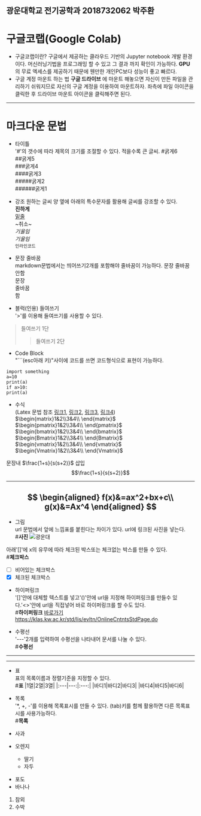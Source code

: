 광운대학교 전기공학과 2018732062 박주환
---
# 구글코랩(Google Colab)
* 구글코랩이란?
  구글에서 제공하는 클라우드 기반의 Jupyter notebook 개발 환경이다. 머신러닝기법을 프로그래밍 할 수 있고 그 결과 까지 확인이 가능하다. **GPU**의 무료 엑세스를 제공하기 때문에 웬만한 개인PC보다 성능이 좋고 빠르다.  
* 구글 계정 마운트 하는 법
  __구글 드라이브__ 에 마운트 해놓으면 자신이 만든 파일을 관리하기 쉬워지므로 자신의 구글 계정을 이용하여 마운트하자. 좌측에 파일 아이콘을 클릭한 후 드라이브 마운트 아이콘을 클릭해주면 된다.

---
# 마크다운 문법
* 타이틀  
'#'의 갯수에 따라 제목의 크기를 조절할 수 있다. 적을수록 큰 글씨.
#굵게6  
##굵게5  
###굵게4  
####굵게3  
#####굵게2  
######굵게1

* 강조
원하는 글씨 양 옆에 아래의 특수문자를 활용해 글씨를 강조할 수 있다.  
__진하게__  
<u>밑줄</u>  
~취소~  
*기울임*  
_기울임_  
`인라인코드`  

* 문장 줄바꿈  
markdown문법에서는 띄어쓰기2개를 포함해야 줄바꿈이 가능하다.
문장
줄바꿈
안함  
문장  
줄바꿈  
함  

* 블럭(인용) 들여쓰기  
'>'를 이용해 들여쓰기를 사용할 수 있다.  
>들여쓰기 1단  
>>들여쓰기 2단  

* Code Block  
"```(esc아래 키)"사이에 코드를 쓰면 코드형식으로 표현이 가능하다.  
```
import something
a=10
print(a)
if a>10:
print(a)
```

* 수식  
(Latex 문법 참조 [링크1](https://ko.wikipedia.org/wiki/%EC%9C%84%ED%82%A4%EB%B0%B1%EA%B3%BC:TeX_%EB%AC%B8%EB%B2%95), [링크2](https://velog.io/@d2h10s/LaTex-Markdown-%EC%88%98%EC%8B%9D-%EC%9E%91%EC%84%B1%EB%B2%95), [링크3](https://itpro.tistory.com/115), [링크4](https://huni0318.github.io/blog/blog-etc/2020-12-21-markdown-tutorial2/))  
$\begin{matrix}1&2\\3&4\\ \end{matrix}$  
$\begin{pmatrix}1&2\\3&4\\ \end{pmatrix}$  
$\begin{bmatrix}1&2\\3&4\\ \end{bmatrix}$  
$\begin{Bmatrix}1&2\\3&4\\ \end{Bmatrix}$  
$\begin{vmatrix}1&2\\3&4\\ \end{vmatrix}$  
$\begin{Vmatrix}1&2\\3&4\\ \end{Vmatrix}$  

문장내 $\frac{1+s}{s(s+2)}$ 삽입  
$$\frac{1+s}{s(s+2)}$$  

---
$$
\begin{aligned}
f(x)&=ax^2+bx+c\\
g(x)&=Ax^4
\end{aligned}
$$
---

* 그림  
url 문법에서 앞에 느낌표를 붙힌다는 차이가 있다. url에 링크된 사진을 넣는다.  
#**사진**
![광운대](https://d1qzykz9iz00c7.cloudfront.net/static/logo_new/logo_c050.png)

아래'[]'에 x의 유무에 따라 체크된 박스또는 체크없는 박스를 만들 수 있다.  
#**체크박스**
* [ ] 비어있는 체크박스  
* [x] 체크된 체크박스  

* 하이퍼링크  
'[]'안에 대체할 텍스트를 넣고'()'안에 url을 지정해 하이퍼링크를 만들수 있다.'<>'안에 url을 직접넣어 바로 하이퍼링크를 할 수도 있다.  
#**하이퍼링크**
[바로가기](https://klas.kw.ac.kr/std/lis/evltn/OnlineCntntsStdPage.do)
<https://klas.kw.ac.kr/std/lis/evltn/OnlineCntntsStdPage.do>

* 수평선  
'---'2개를 입력하여 수평선을 나타내어 문서를 나눌 수 있다.  
#**수평선**
***
___

* 표  
표의 목록이름과 정렬기준을 지정할 수 있다.  
#**표**
|1열|2열|3열|
|:---|---:|:---:|
|바디1|바디2|바디3|
|바디4|바디5|바디6|

* 목록  
'*, +, -'를 이용해 목록표시를 만들 수 있다. (tab)키를 함께 활용하면 다른 목록표시를 사용가능하다.   
#**목록**
* 사과
* 오렌지
  + 딸기
  + 자두
- 포도
- 바나나
1. 참외
2. 수박

